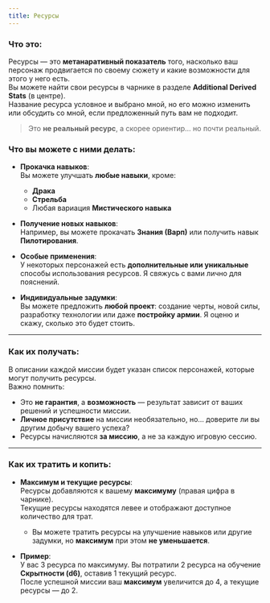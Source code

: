 ```yaml
---
title: Ресурсы
---
```

### **Что это:**
Ресурсы — это **метанаративный показатель** того, насколько ваш персонаж продвигается по своему сюжету и какие возможности для этого у него есть.  
Вы можете найти свои ресурсы в чарнике в разделе **Additional Derived Stats** (в центре).  
Название ресурса условное и выбрано мной, но его можно изменить или обсудить со мной, если предложенный путь вам не подходит.  

> Это **не реальный ресурс**, а скорее ориентир… но почти реальный.

### **Что вы можете с ними делать:**
- **Прокачка навыков**:  
  Вы можете улучшать **любые навыки**, кроме:  
  - **Драка**  
  - **Стрельба**  
  - Любая вариация **Мистического навыка**  
- **Получение новых навыков**:  
  Например, вы можете прокачать **Знания (Варп)** или получить навык **Пилотирования**.
  
- **Особые применения**:  
  У некоторых персонажей есть **дополнительные или уникальные** способы использования ресурсов. Я свяжусь с вами лично для пояснений.

- **Индивидуальные задумки**:  
  Вы можете предложить **любой проект**: создание черты, новой силы, разработку технологии или даже **постройку армии**. Я оценю и скажу, сколько это будет стоить.

---

### **Как их получать:**
В описании каждой миссии будет указан список персонажей, которые могут получить ресурсы.  
Важно помнить:  
- Это **не гарантия**, а **возможность** — результат зависит от ваших решений и успешности миссии.  
- **Личное присутствие** на миссии необязательно, но… доверите ли вы другим добычу вашего успеха?  
- Ресурсы начисляются **за миссию**, а не за каждую игровую сессию.

---

### **Как их тратить и копить:**
- **Максимум и текущие ресурсы**:  
  Ресурсы добавляются к вашему **максимуму** (правая цифра в чарнике).  
  Текущие ресурсы находятся левее и отображают доступное количество для трат.  

  - Вы можете тратить ресурсы на улучшение навыков или другие задумки, но **максимум** при этом **не уменьшается**.  

- **Пример**:  
  У вас 3 ресурса по максимуму. Вы потратили 2 ресурса на обучение **Скрытности (d6)**, оставив 1 текущий ресурс.  
  После успешной миссии ваш **максимум** увеличится до 4, а текущие ресурсы — до 2.
